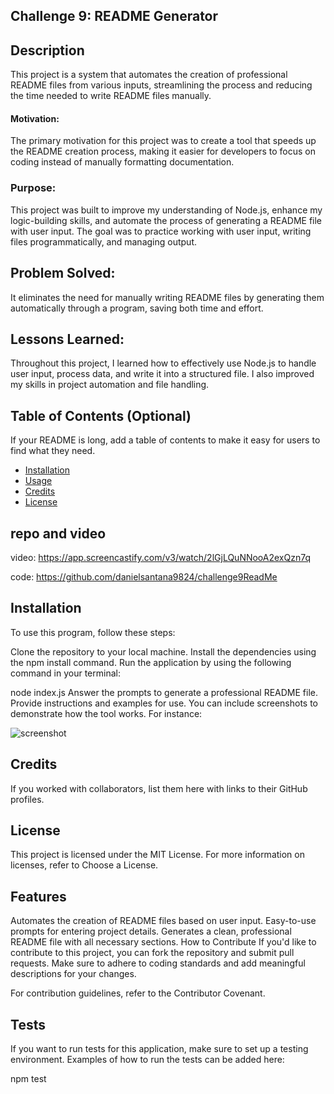 ## Challenge 9: README Generator

## Description
This project is a system that automates the creation of professional README files from various inputs, streamlining the process and reducing the time needed to write README files manually.

#### Motivation:
 The primary motivation for this project was to create a tool that speeds up the README creation process, making it easier for developers to focus on coding instead of manually formatting documentation.

### Purpose: 
This project was built to improve my understanding of Node.js, enhance my logic-building skills, and automate the process of generating a README file with user input. The goal was to practice working with user input, writing files programmatically, and managing output.

## Problem Solved: 
It eliminates the need for manually writing README files by generating them automatically through a program, saving both time and effort.

## Lessons Learned: 
Throughout this project, I learned how to effectively use Node.js to handle user input, process data, and write it into a structured file. I also improved my skills in project automation and file handling.

## Table of Contents (Optional)

If your README is long, add a table of contents to make it easy for users to find what they need.

- [Installation](#installation)
- [Usage](#usage)
- [Credits](#credits)
- [License](#license)

## repo and video
video: https://app.screencastify.com/v3/watch/2lGjLQuNNooA2exQzn7q

code: https://github.com/danielsantana9824/challenge9ReadMe



## Installation

To use this program, follow these steps:

Clone the repository to your local machine.
Install the dependencies using the npm install command.
Run the application by using the following command in your terminal:


node index.js
Answer the prompts to generate a professional README file.
Provide instructions and examples for use. You can include screenshots to demonstrate how the tool works. For instance:


![screenshot](\images\screenshot.png)

## Credits
If you worked with collaborators, list them here with links to their GitHub profiles.


## License

This project is licensed under the MIT License. For more information on licenses, refer to Choose a License.

## Features
Automates the creation of README files based on user input.
Easy-to-use prompts for entering project details.
Generates a clean, professional README file with all necessary sections.
How to Contribute
If you'd like to contribute to this project, you can fork the repository and submit pull requests. Make sure to adhere to coding standards and add meaningful descriptions for your changes.

For contribution guidelines, refer to the Contributor Covenant.

## Tests

If you want to run tests for this application, make sure to set up a testing environment. Examples of how to run the tests can be added here:



npm test